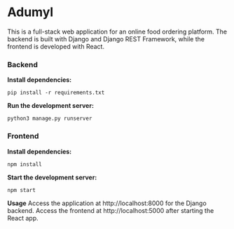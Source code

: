 # Adumyl
This is a full-stack web application for an online food ordering platform. The backend is built with Django and Django REST Framework, while the frontend is developed with React.

### Backend

**Install dependencies:**

  `pip install -r requirements.txt`

**Run the development server:**

  `python3 manage.py runserver`


### Frontend

**Install dependencies:**

  `npm install`

**Start the development server:**

  `npm start`


**Usage**
Access the application at http://localhost:8000 for the Django backend.
Access the frontend at http://localhost:5000 after starting the React app.
